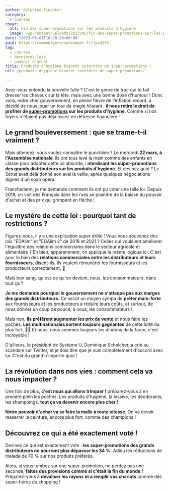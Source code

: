 ```yaml
---
author: delphine.fiechter
category:
  - courses
cover:
  alt: Fin des super-promotions sur les produits d'hygiène
  image: /wp-content/uploads/2023/05/fin-des-super-promotions-sur-les-produits-dhygiene-1-e1685559608226.png
date: "2023-06-01T10:28:10+00:00"
guid: https://commentgerersonbudget.fr/?p=4293
tag:
  - courses
  - dernières-lois
  - pouvoir-d'achat
title: Produits d'hygiène bientôt interdits de super-promotions !
url: /produits-dhygiene-bientot-interdits-de-super-promotions/

---
```

Avez-vous entendu la nouvelle folle ? C'est le genre de truc qui te fait dresser les cheveux sur la tête, mais avec une bonne dose d'humour ! Donc voilà, notre cher gouvernement, en pleine fièvre de l'inflation record, a décidé de nous jouer un tour de magie hilarant : **il nous retire le droit de profiter de [super-promotions](https://www.francetvinfo.fr/sante/hygiene/hygiene-la-fin-des-super-promotions-met-en-colere-la-grande-distribution-et-les-clients_5715545.html "super-promotions") sur les produits d'hygiène**. Comme si nos foyers n'étaient pas déjà assez en détresse financière !

## Le grand bouleversement : que se trame-t-il vraiment ?

Mais attendez, vous voulez connaître le punchline ? Le mercredi **22 mars, à l'Assemblée nationale**, ils ont tous levé la main comme des enfants en classe pour adopter cette loi absurde, i **nterdisant les super-promotions des grands distributeurs sur les produits d'hygiène.** Et devinez quoi ? Le Sénat avait déjà donné son aval la veille, après quelques négociations dignes d'un soap opera.

Franchement, je me demande comment ils ont pu voter une telle loi. Depuis 2018, on voit des Français dans les rues se plaindre de la baisse du pouvoir d'achat et des prix qui grimpent en flèche !

## Le mystère de cette loi : pourquoi tant de restrictions ?

Figurez-vous, il y a une explication super drôle ! Vous vous souvenez des lois "EGAlim" et "EGAlim 2" de 2018 et 2021 ? Celles qui voulaient améliorer l'équilibre des relations commerciales dans le secteur agricole et alimentaire ? Eh bien, apparemment, on applique la même logique ici. C'est pour le bien des **relations commerciales entre les distributeurs et leurs fournisseurs**, disent-ils. Ils veulent rémunérer les fournisseurs et les producteurs correctement. 🥴

Mais bon sang, qu'est-ce qu'on devient, nous, les consommateurs, dans tout ça ?

**Je me demande pourquoi le gouvernement ne s'attaque pas aux marges des grands distributeurs.** Ce serait un moyen sympa de **prêter main-forte** aux fournisseurs et les producteurs à réduire leurs coûts, et surtout, de nous donner un coup de pouce, à nous, les consommateurs !

Mais non, **ils préfèrent augmenter les prix de vente** et nous faire les poches. **Les multinationales sortent toujours gagnantes** de cette lutte du plus fort. 💪💪 Et nous, nous sommes toujours les dindons de la farce, c'est incroyable !

D'ailleurs, le président de Système U, Dominique Schelcher, a crié au scandale sur Twitter, et je dois dire que je suis complètement d'accord avec lui. C'est du grand n'importe quoi !

## La révolution dans nos vies : comment cela va nous impacter ?

Une fois de plus, **c'est nous qui allons trinquer !** préparez-vous à en prendre plein les poches. Les produits d'hygiène, la lessive, les déodorants, les shampoings, **tout ça va devenir encore plus cher !**

**Notre pouvoir d'achat va se faire la malle à toute vitesse**. On va devoir resserrer la ceinture, encore plus fort, comme des champions !

## Découvrez ce qui a été exactement voté !

Devinez ce qui est exactement voté : **les super-promotions des grands distributeurs ne pourront plus dépasser les 34 %.** Adieu les réductions de malade de 70 % sur nos produits préférés.

Alors, si vous tombez sur une super-promotion, ne perdez pas une seconde, **faites des provisions comme si c'était la fin du monde !** Préparez-vous à **dévaliser les rayons et à remplir vos chariots** comme des super-héros du shopping !
